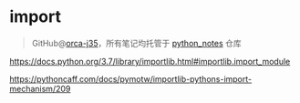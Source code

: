 # __import__
> GitHub@[orca-j35](https://github.com/orca-j35)，所有笔记均托管于 [python_notes](https://github.com/orca-j35/python_notes) 仓库

https://docs.python.org/3.7/library/importlib.html#importlib.import_module

https://pythoncaff.com/docs/pymotw/importlib-pythons-import-mechanism/209

